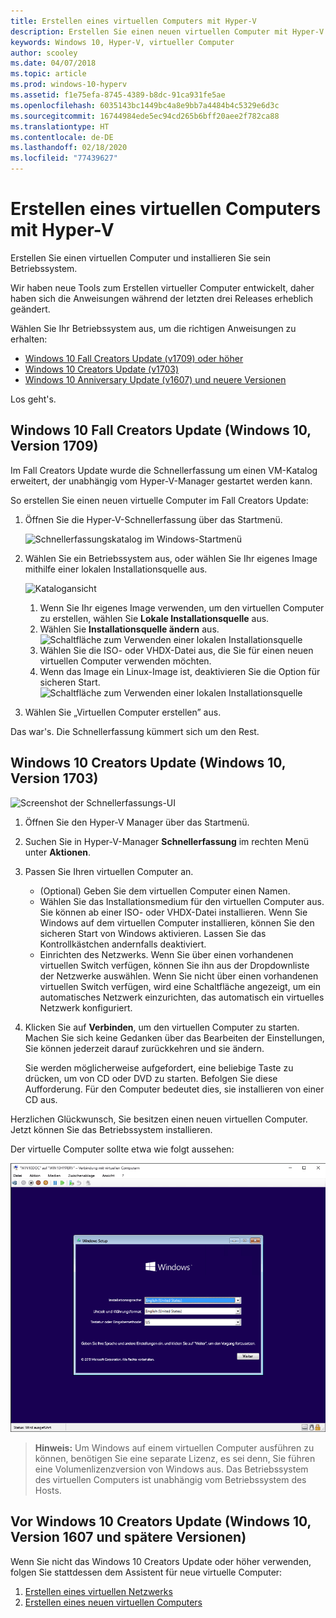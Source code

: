 ```yaml
---
title: Erstellen eines virtuellen Computers mit Hyper-V
description: Erstellen Sie einen neuen virtuellen Computer mit Hyper-V unter Windows 10 Creators Update
keywords: Windows 10, Hyper-V, virtueller Computer
author: scooley
ms.date: 04/07/2018
ms.topic: article
ms.prod: windows-10-hyperv
ms.assetid: f1e75efa-8745-4389-b8dc-91ca931fe5ae
ms.openlocfilehash: 6035143bc1449bc4a8e9bb7a4484b4c5329e6d3c
ms.sourcegitcommit: 16744984ede5ec94cd265b6bff20aee2f782ca88
ms.translationtype: HT
ms.contentlocale: de-DE
ms.lasthandoff: 02/18/2020
ms.locfileid: "77439627"
---
```

# <a name="create-a-virtual-machine-with-hyper-v"></a>Erstellen eines virtuellen Computers mit Hyper-V

Erstellen Sie einen virtuellen Computer und installieren Sie sein Betriebssystem.

Wir haben neue Tools zum Erstellen virtueller Computer entwickelt, daher haben sich die Anweisungen während der letzten drei Releases erheblich geändert.

Wählen Sie Ihr Betriebssystem aus, um die richtigen Anweisungen zu erhalten:

* [Windows 10 Fall Creators Update (v1709) oder höher](quick-create-virtual-machine.md#windows-10-fall-creators-update-windows-10-version-1709)
* [Windows 10 Creators Update (v1703)](quick-create-virtual-machine.md#windows-10-creators-update-windows-10-version-1703)
* [Windows 10 Anniversary Update (v1607) und neuere Versionen](quick-create-virtual-machine.md#before-windows-10-creators-update-windows-10-version-1607-and-earlier)

Los geht's.

## <a name="windows-10-fall-creators-update-windows-10-version-1709"></a>Windows 10 Fall Creators Update (Windows 10, Version 1709)

Im Fall Creators Update wurde die Schnellerfassung um einen VM-Katalog erweitert, der unabhängig vom Hyper-V-Manager gestartet werden kann.

So erstellen Sie einen neuen virtuelle Computer im Fall Creators Update:

1. Öffnen Sie die Hyper-V-Schnellerfassung über das Startmenü.

    ![Schnellerfassungskatalog im Windows-Startmenü](media/quick-create-start-menu.png)

1. Wählen Sie ein Betriebssystem aus, oder wählen Sie Ihr eigenes Image mithilfe einer lokalen Installationsquelle aus.

    ![Katalogansicht](media/vmgallery.png)

    1. Wenn Sie Ihr eigenes Image verwenden, um den virtuellen Computer zu erstellen, wählen Sie **Lokale Installationsquelle** aus.
    1. Wählen Sie **Installationsquelle ändern** aus.
      ![Schaltfläche zum Verwenden einer lokalen Installationsquelle](media/change-source.png)
    1. Wählen Sie die ISO- oder VHDX-Datei aus, die Sie für einen neuen virtuellen Computer verwenden möchten.
    1. Wenn das Image ein Linux-Image ist, deaktivieren Sie die Option für sicheren Start.
      ![Schaltfläche zum Verwenden einer lokalen Installationsquelle](media/toggle-secure-boot.png)

1. Wählen Sie „Virtuellen Computer erstellen” aus.

Das war's.  Die Schnellerfassung kümmert sich um den Rest.

## <a name="windows-10-creators-update-windows-10-version-1703"></a>Windows 10 Creators Update (Windows 10, Version 1703)

![Screenshot der Schnellerfassungs-UI](media/quickcreatesteps_inked.jpg)

1. Öffnen Sie den Hyper-V Manager über das Startmenü.

1. Suchen Sie in Hyper-V-Manager **Schnellerfassung** im rechten Menü unter **Aktionen**.

1. Passen Sie Ihren virtuellen Computer an.

    * (Optional) Geben Sie dem virtuellen Computer einen Namen.
    * Wählen Sie das Installationsmedium für den virtuellen Computer aus. Sie können ab einer ISO- oder VHDX-Datei installieren.
    Wenn Sie Windows auf dem virtuellen Computer installieren, können Sie den sicheren Start von Windows aktivieren. Lassen Sie das Kontrollkästchen andernfalls deaktiviert.
    * Einrichten des Netzwerks.
    Wenn Sie über einen vorhandenen virtuellen Switch verfügen, können Sie ihn aus der Dropdownliste der Netzwerke auswählen. Wenn Sie nicht über einen vorhandenen virtuellen Switch verfügen, wird eine Schaltfläche angezeigt, um ein automatisches Netzwerk einzurichten, das automatisch ein virtuelles Netzwerk konfiguriert.

1. Klicken Sie auf **Verbinden**, um den virtuellen Computer zu starten. Machen Sie sich keine Gedanken über das Bearbeiten der Einstellungen, Sie können jederzeit darauf zurückkehren und sie ändern.

    Sie werden möglicherweise aufgefordert, eine beliebige Taste zu drücken, um von CD oder DVD zu starten. Befolgen Sie diese Aufforderung.  Für den Computer bedeutet dies, sie installieren von einer CD aus.

Herzlichen Glückwunsch, Sie besitzen einen neuen virtuellen Computer.  Jetzt können Sie das Betriebssystem installieren.

Der virtuelle Computer sollte etwa wie folgt aussehen:

![Startbildschirm des virtuellen Computers](media/OSDeploy_upd.png)

> **Hinweis:** Um Windows auf einem virtuellen Computer ausführen zu können, benötigen Sie eine separate Lizenz, es sei denn, Sie führen eine Volumenlizenzversion von Windows aus. Das Betriebssystem des virtuellen Computers ist unabhängig vom Betriebssystem des Hosts.

## <a name="before-windows-10-creators-update-windows-10-version-1607-and-earlier"></a>Vor Windows 10 Creators Update (Windows 10, Version 1607 und spätere Versionen)

Wenn Sie nicht das Windows 10 Creators Update oder höher verwenden, folgen Sie stattdessen dem Assistent für neue virtuelle Computer:

1. [Erstellen eines virtuellen Netzwerks](connect-to-network.md)
1. [Erstellen eines neuen virtuellen Computers](create-virtual-machine.md)
